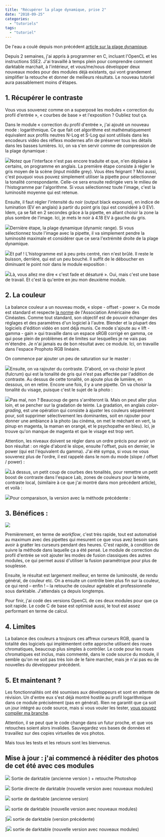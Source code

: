 ```yaml
---
title: "Récupérer la plage dynamique, prise 2"
date: "2018-09-25"
categories: 
  - "tutoriels"
tags: 
  - "tutoriel"
---
```


De l'eau a coulé depuis mon précédent [article sur la plage dynamique](http://darktable.fr/2018/08/recuperer-la-plage-dynamique-sous-darktable/).

Depuis 2 semaines, j'ai appris à programmer en C, incluant l'OpenCL et les instructions SSE2. J'ai travaillé à temps plein pour comprendre comment darktable marchait, à l'intérieur, et vous/me/nous développer deux nouveaux modes pour des modules déjà existants, qui vont grandement simplifier la retouche et donner de meilleurs résultats. Le nouveau tutoriel aura passablement moins d'étapes.

## 1. Récupérer le contraste

Vous vous souvenez comme on a superposé les modules « correction du profil d'entrée », « courbes de base » et l'exposition ? Oubliez tout ça.

Dans le module « correction du profil d'entrée », j'ai ajouté un nouveau mode : logarithmique. Ce que fait cet algorithme est mathématiquement équivalent aux profils neutres N-Log et S-Log qui sont utilisés dans les encodeurs vidéo des réflexs modernes afin de préserver tous les détails dans les basses lumières. Ici, on va s'en servir comme de compression de la plage dynamique :

[![](images/Capture-du-2018-09-24-23-15-39.png)](http://darktable.fr/wp-content/uploads/2018/09/Capture-du-2018-09-24-23-15-39.png)Notez que l'interface n'est pas encore traduite et que, n'en déplaise à certains, on programme en anglais. La première étape consiste à régler le gris moyen de la scène (input middle grey). Vous êtes feignant ? Moi aussi, c'est pouquoi vous pouvez simplement utiliser la pipette pour sélectionner la tonalité correspondante. Celle-ce sera ensuite redirigée vers le milieu de l'histogramme par l'algorithme. Si vous sélectionnez toute l'image, c'est la luminosité moyenne qui est retenue.

Ensuite, il faut régler l'intensité du noir (output black exposure), en indice de lumination (EV en anglais) à partir du point gris (qui est considéré à 0 EV). Idem, ça se fait en 2 secondes grâce à la pipette, en allant choisir la zone la plus sombre de l'image. Ici, je mets le noir à 4.18 EV à gauche du gris.

[![](images/Capture-du-2018-09-24-23-22-52.png)](http://darktable.fr/wp-content/uploads/2018/09/Capture-du-2018-09-24-23-22-52.png)Dernière étape, la plage dynamique (dynamic range). Si vous sélectionnez toute l'image avec la pipette, il va simplement pendre la luminosité maximale et considérer que ce sera l'extrémité droite de la plage dynamique.

[![](images/Capture-du-2018-09-24-23-28-05.png)](http://darktable.fr/wp-content/uploads/2018/09/Capture-du-2018-09-24-23-28-05.png)Et paf ! L'histogramme est à peu près centré, rien n'est brûlé. Il reste le buisson, derrière, qui est un peu bouché. Il suffit de le déboucher en diminuant le point noir dans le module exposition :

[![](images/Capture-du-2018-09-24-23-30-56.png)](http://darktable.fr/wp-content/uploads/2018/09/Capture-du-2018-09-24-23-30-56.png)Là, vous allez me dire « c'est fade et désaturé ». Oui, mais c'est une base de travail. Et c'est là qu'entre en jeu mon deuxième module.

## 2. La couleur

La balance couleur a un nouveau mode, « slope - offset - power ». Ce mode est standard et respecte [la norme](https://en.wikipedia.org/wiki/ASC_CDL) de l'Association Américaine des Cinéastes. Comme tout standard, son objectif est de pouvoir échanger des réglages et des paramètres d'un logiciel à l'autre. Blender et la plupart des logiciels d'édition vidéo en sont déjà munis. Ce mode s'ajoute au « lift - gamma - gain » qui travaille dans un espace sRGB corrigé en gamma, ce qui pose plein de problèmes et de limites sur lesquelles je ne vais pas m'étendre. Je n'ai jamais eu de bon résultat avec ce module. Ici, on travaille dans l'espace Prophoto RGB linéaire.

On commence par ajouter un peu de saturation sur le master :

[![](images/Capture-du-2018-09-24-23-39-07.png)](http://darktable.fr/wp-content/uploads/2018/09/Capture-du-2018-09-24-23-39-07.png)Ensuite, on va rajouter du contraste. D'abord, on va choisir le pivot (fulcrum) qui est la tonalité de gris qui n'est pas affectée par l'addition de contraste. Au dessus de cette tonalité, on ajoute plus de lumière, en dessous, on en retire. Encore une fois, il y a une pipette. On va choisir la tonalité du visage, puisque c'est le sujet de la photo :

[![](images/Capture-du-2018-09-24-23-43-42.png)](http://darktable.fr/wp-content/uploads/2018/09/Capture-du-2018-09-24-23-43-42.png)Pas mal, non ? Beaucoup de gens s'arrêteront là. Mais on peut aller plus loin, et se pencher sur la gradation de teinte. La gradation, en anglais _color-grading_, est une opération qui consiste à ajuster les couleurs séparément pour, soit supprimer sélectivement les dominantes, soit en rajouter pour donner une ambiance à la photo (au cinéma, on met le méchant en vert, la pinup en magenta, la maman en orangé, et le psychopathe en bleu). Ici, je trouve qu'on manque de magenta et que le visage est trop vert.

Attention, les niveaux doivent se régler dans un ordre précis pour avoir un bon résultat : on règle d'abord le slope, ensuite l'offset, puis en dernier, le power (qui est l'équivalent du gamma). J'ai été sympa, si vous ne vous souvenez plus de l'ordre, il est rappelé dans le nom du mode (slope / offset / power) :

[![](images/Capture-du-2018-09-24-23-53-44.png)](http://darktable.fr/wp-content/uploads/2018/09/Capture-du-2018-09-24-23-53-44.png)Là dessus, un petit coup de courbes des tonalités, pour remettre un petit boost de contraste dans l'espace Lab, zones de couleurs pour la teinte, contraste local, (similaire à ce que j'ai montré dans mon précédent article), et voilà :

[![](images/Shoot-Minh-Ly-Toronto-0043-_DSC0251-ASCCDL_02.jpg)](http://darktable.fr/wp-content/uploads/2018/09/Shoot-Minh-Ly-Toronto-0043-_DSC0251-ASCCDL_02.jpg)Pour comparaison, la version avec la méthode précédente :

## 3. Bénéfices :

[![](images/Shoot-Minh-Ly-Toronto-0043-_DSC0251-zones.jpg)](http://darktable.fr/wp-content/uploads/2018/08/Shoot-Minh-Ly-Toronto-0043-_DSC0251-zones.jpg)

Premièrement, en terme de _workflow_, c'est très rapide, tout est automatisé au maximum avec des pipettes qui mesurent ce que vous avez besoin sans avoir à gratter les curseurs pendant des heures. C'est rapide, à condition de suivre la méthode dans laquelle ça a été pensé. Le module de correction du profil d'entrée se voit ajouter les modes de fusion classiques des autres modules, ce qui permet aussi d'utiliser la fusion paramétrique pour plus de souplesse.

Ensuite, le résultat est largement meilleur, en terme de luminosité, de rendu général, de couleur etc. On a ensuite un contrôle bien plus fin sur la couleur, ce qui rend – enfin ! – la retouche de couleur agréable et professionnelle sous darktable. J'attendais ça depuis longtemps.

Pour finir, j'ai codé des versions OpenCL de ces deux modules pour que ça soit rapide. Le code C de base est optimisé aussi, le tout est assez performant en terme de calcul.

## 4. Limites

La balance des couleurs a toujours ces affreux curseurs RGB, quand la totalité des logiciels qui implémentent cette approche utilisent des roues chromatiques, beaucoup plus simples à contrôler. Le code pour les roues chromatiques est inclus, mais commenté, dans le code source du module, il semble qu'on ne soit pas très loin de le faire marcher, mais je n'ai pas eu de nouvelles du développeur précédent.

## 5. Et maintenant ?

Les fonctionnalités ont été soumises aux développeurs et sont en attente de révision. Un d'entre eux s'est déjà montré hostile au profil logarithmique dans ce module précisément (pas en général). Rien ne garantit que ça soit un jour intégré au code source, mais si vous vouler les tester, [vous pouvez compiler ma branche](https://github.com/aurelienpierre/darktable).

Attention, il se peut que le code change dans un futur proche, et que vos retouches soient alors invalides. Sauvegardez vos bases de données et travaillez sur des copies virtuelles de vos photos.

Mais tous les tests et les retours sont les bienvenus.

## Mise à jour : j'ai commencé à rééditer des photos de cet été avec ces modules

[![](images/Shoot-Ivona-0120-_DSC0926-PHOTOSHOP-WEB.jpg)](http://darktable.fr/wp-content/uploads/2018/09/Shoot-Ivona-0120-_DSC0926-PHOTOSHOP-WEB.jpg) Sortie de darktable (ancienne version ) + retouche Photoshop

[![](images/Shoot-Ivona-0120-_DSC0926-WEB_04.jpg)](http://darktable.fr/wp-content/uploads/2018/09/Shoot-Ivona-0120-_DSC0926-WEB_04.jpg) Sortie directe de darktable (nouvelle version avec nouveaux modules)

[![](images/Shoot-Des-0073-_DSC0762-WEB.jpg)](http://darktable.fr/wp-content/uploads/2018/09/Shoot-Des-0073-_DSC0762-WEB.jpg) sortie de darktable (ancienne version)

[![](images/Shoot-Des-0073-_DSC0762-WEB_02.jpg)](http://darktable.fr/wp-content/uploads/2018/09/Shoot-Des-0073-_DSC0762-WEB_02.jpg) sortie de darktable (nouvelle version avec nouveaux modules)

][![](images/Shoot-Des-0100-_DSC0793-WEB.jpg)](http://darktable.fr/wp-content/uploads/2018/09/Shoot-Des-0100-_DSC0793-WEB.jpg) sortie de darktable (version précédente)

][![](images/Shoot-Des-0100-_DSC0793-WEB_02.jpg)](http://darktable.fr/wp-content/uploads/2018/09/Shoot-Des-0100-_DSC0793-WEB_02.jpg) sortie de darktable (nouvelle version avec nouveaux modules)
